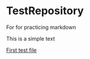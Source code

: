 # TestRepository
For for practicing markdown

This is a simple text

[First test file](first-file.md)
